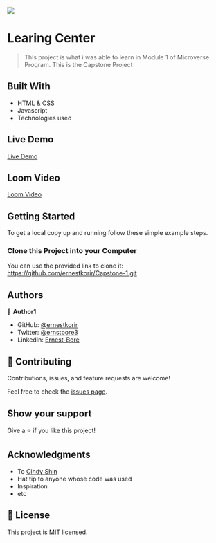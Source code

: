 ![](https://img.shields.io/badge/Microverse-blueviolet)

# Learing Center

> This project is what i was able to learn in Module 1 of Microverse Program. This is the Capstone Project

## Built With

- HTML & CSS
- Javascript
- Technologies used

## Live Demo

[Live Demo](https://ernestkorir.github.io/Capstone-1/)

## Loom Video

[Loom Video](https://www.loom.com/share/7225df2afc564e04aaebc5995effe2ed)

## Getting Started

To get a local copy up and running follow these simple example steps.

### Clone this Project into your Computer

You can use the provided link to clone it:
https://github.com/ernestkorir/Capstone-1.git

## Authors

👤 **Author1**

- GitHub: [@ernestkorir](https://github.com/ernestkorir)
- Twitter: [@ernstbore3](https://twitter.com/Ernestbore3)
- LinkedIn: [Ernest-Bore](https://www.linkedin.com/in/ernest-bore-3b6042211/)

## 🤝 Contributing

Contributions, issues, and feature requests are welcome!

Feel free to check the [issues page](../../issues/).

## Show your support

Give a ⭐️ if you like this project!

## Acknowledgments

- To [Cindy Shin](https://www.behance.net/gallery/29845175/CC-Global-Summit-2015)
- Hat tip to anyone whose code was used
- Inspiration
- etc

## 📝 License

This project is [MIT](./MIT.md) licensed.
